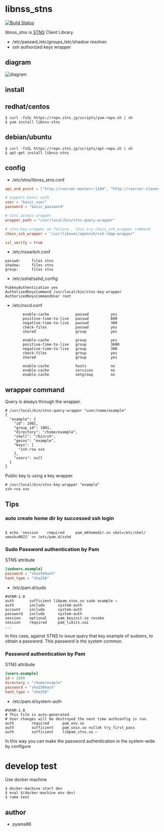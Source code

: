 # libnss_stns
[![Build Status](https://travis-ci.org/STNS/libnss_stns.svg?branch=master)](https://travis-ci.org/STNS/libnss_stns)

libnss_stns is [STNS](https://github.com/pyama86/STNS) Client Library.
* /etc/passwd,/etc/groups,/etc/shadow resolver.
* ssh authorized keys wrapper

## diagram
![diagram](https://cloud.githubusercontent.com/assets/8022082/14065462/37435f26-f465-11e5-9d3a-c25b81cf6ae1.png)

## install
## redhat/centos
```
$ curl -fsSL https://repo.stns.jp/scripts/yum-repo.sh | sh
$ yum install libnss-stns
```
## debian/ubuntu
```
$ curl -fsSL https://repo.stns.jp/scripts/apt-repo.sh | sh
$ apt-get install libnss-stns
```

## config
* /etc/stns/libnss_stns.conf
```toml
api_end_point = ["http://<server-master>:1104", "http://<server-slave>:1104"]

# support basic auth
user = "basic_user"
password = "basic_password"

# stns access wrapper
wrapper_path = "/usr/local/bin/stns-query-wrapper"

# stns-key-wrapper on failure , this try chain_ssh_wrapper command
chain_ssh_wrapper = "/usr/libexec/openssh/ssh-ldap-wrapper"

ssl_verify = true
```

* /etc/nsswitch.conf
```
passwd:     files stns
shadow:     files stns
group:      files stns
```

* /etc/sshd/sshd_config

```
PubkeyAuthentication yes
AuthorizedKeysCommand /usr/local/bin/stns-key-wrapper
AuthorizedKeysCommandUser root
```

* /etc/nscd.conf
```
        enable-cache            passwd          yes
        positive-time-to-live   passwd          600
        negative-time-to-live   passwd          300
        check-files             passwd          yes
        shared                  group           yes

        enable-cache            group           yes
        positive-time-to-live   group           3600
        negative-time-to-live   group           300
        check-files             group           yes
        shared                  group           yes

        enable-cache            hosts           no
        enable-cache            services        no
        enable-cache            netgroup        no
```

## wrapper command
Query is always through the wrapper.

```
# /usr/local/bin/stns-query-wrapper "user/name/example"
{
  "example": {
    "id": 1001,
    "group_id": 1001,
    "directory": "/home/example",
    "shell": "/bin/sh",
    "gecos": "example",
    "keys": [
      "ssh-rsa xxx
    ],
    "users": null
  }
}
```

Public key is using a key wrapper

```
# /usr/local/bin/stns-key-wrapper "example"
ssh-rsa xxx
```

## Tips
### auto create home dir by successed ssh login
```

$ echo 'session    required     pam_mkhomedir.so skel=/etc/skel/ umask=0022' >> /etc/pam.d/sshd

```

### Sudo Password authentication by Pam
STNS attribute

```toml
[sudoers.example]
password = "sha256hash"
hash_type = "sha256"
```

* /etc/pam.d/sudo
```
#%PAM-1.0
auth       sufficient libpam_stns.so sudo example ⇐
auth       include      system-auth
account    include      system-auth
password   include      system-auth
session    optional     pam_keyinit.so revoke
session    required     pam_limits.soi
...
```

In this case, against STNS to issue query that key example of sudoers, to obtain a password.
This password is the system common.

### Password authentication by Pam
STNS attribute
```toml
[users.example]
id = 2000
directory = "/home/exaple"
password = "sha256hash"
hash_type = "sha256"
```
* /etc/pam.d/system-auth
```
#%PAM-1.0
# This file is auto-generated.
# User changes will be destroyed the next time authconfig is run.
auth        required      pam_env.so
auth        sufficient    pam_unix.so nullok try_first_pass
auth        sufficient    libpam_stns.so ⇐
```

In this way you can make the password authentication in the system-wide by configure

# develop test
Use docker machine

```
$ docker-machine start dev
$ eval $(docker-machine env dev)
$ rake test
```

## author
* pyama86
